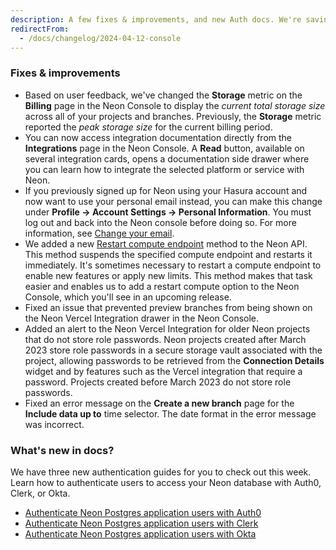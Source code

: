 ```yaml
---
description: A few fixes & improvements, and new Auth docs. We're saving the big news for Monday, April 15th.
redirectFrom:
  - /docs/changelog/2024-04-12-console
---
```


### Fixes & improvements

- Based on user feedback, we've changed the **Storage** metric on the **Billing** page in the Neon Console to display the _current total storage size_ across all of your projects and branches. Previously, the **Storage** metric reported the _peak storage size_ for the current billing period.
- You can now access integration documentation directly from the **Integrations** page in the Neon Console. A **Read** button, available on several integration cards, opens a documentation side drawer where you can learn how to integrate the selected platform or service with Neon. 
- If you previously signed up for Neon using your Hasura account and now want to use your personal email instead, you can make this change under **Profile → Account Settings → Personal Information**. You must log out and back into the Neon console before doing so. For more information, see [Change your email](/docs/get-started-with-neon/signing-up#changing-your-email).
- We added a new [Restart compute endpoint](https://api-docs.neon.tech/reference/restartprojectendpoint) method to the Neon API. This method suspends the specified compute endpoint and restarts it immediately. It's sometimes necessary to restart a compute endpoint to enable new features or apply new limits. This method makes that task easier and enables us to add a restart compute option to the Neon Console, which you'll see in an upcoming release.
- Fixed an issue that prevented preview branches from being shown on the Neon Vercel Integration drawer in the Neon Console.
- Added an alert to the Neon Vercel Integration for older Neon projects that do not store role passwords. Neon projects created after March 2023 store role passwords in a secure storage vault associated with the project, allowing passwords to be retrieved from the **Connection Details** widget and by features such as the Vercel integration that require a password. Projects created before March 2023 do not store role passwords.
- Fixed an error message on the **Create a new branch** page for the **Include data up to** time selector. The date format in the error message was incorrect.

### What's new in docs?

We have three new authentication guides for you to check out this week. Learn how to authenticate users to access your Neon database with Auth0, Clerk, or Okta.

- [Authenticate Neon Postgres application users with Auth0](https://neon.tech/docs/guides/auth-auth0)
- [Authenticate Neon Postgres application users with Clerk](https://neon.tech/docs/guides/auth-clerk)
- [Authenticate Neon Postgres application users with Okta](https://neon.tech/docs/guides/auth-okta)
